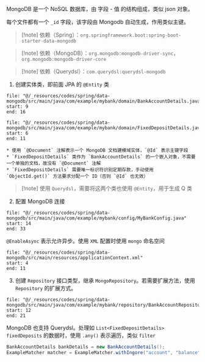 MongoDB 是一个 NoSQL 数据库，由 字段 - 值 的结构组成，类似 json 对象。

每个文件都有一个 `_id` 字段，该字段由 Mongodb 自动生成，作用类似主键。

> [!note] 依赖（Spring）：`org.springframework.boot:spring-boot-starter-data-mongodb`

> [!note] 依赖（MongoDB）：`org.mongodb:mongodb-driver-sync`，`org.mongodb:mongodb-driver-core`

> [!note] 依赖（Querydsl）：`com.querydsl:querydsl-mongodb`

1. 创建实体类，即前面 JPA 的 `@Entity` 类

```reference
file: "@/_resources/codes/spring/data-mongodb/src/main/java/com/example/mybank/domain/BankAccountDetails.java"
start: 9
end: 16
```

```reference
file: "@/_resources/codes/spring/data-mongodb/src/main/java/com/example/mybank/domain/FixedDepositDetails.java"
start: 6
end: 11
```

	* 使用 `@Document` 注解表示一个 MongoDB 文档建模域实体，`@Id` 表示主键字段
    * `FixedDepositDetails` 类作为 `BankAccountDetails` 的一个嵌入对象，不需要一个单独的文档，故没有 `@Document` 注解
    * `FixedDepositDetails` 需要唯一标识符识别定期存款，手动使用 `ObjectId.get()` 方法要求分配一个 ID（否则 `@Id` 也无效）

> [!note] 使用 `Querydsl`，需要将这两个类也使用 `@Entity`，用于生成 Q 类

2. 配置 MongoDB 连接

```reference
file: "@/_resources/codes/spring/data-mongodb/src/main/java/com/example/mybank/config/MyBankConfig.java"
start: 14
end: 33
```

`@EnableAsync` 表示允许异步。使用 `XML` 配置时使用 `mongo` 命名空间

```reference
file: "@/_resources/codes/spring/data-mongodb/src/main/resources/applicationContext.xml"
start: 4
end: 11
```

3. 创建 `Repository` 接口类型，继承 `MongoRepository`。若需要扩展方法，使用 `Repository` 的扩展方式。

```reference
file: "@/_resources/codes/spring/data-mongodb/src/main/java/com/example/mybank/repository/BankAccountRepository.java"
start: 12
end: 21
```

MongoDB 也支持 Querydsl。处理如 `List<FixedDepositDetails> fixedDeposits` 的数据时，使用 `.any()` 表示遍历，类似 `filter`

```java
BankAccountDetails bankDetails = new BankAccountDetails();
ExampleMatcher matcher = ExampleMatcher.withIngore("account", "balance", "lastTransactionTemplate");
```
